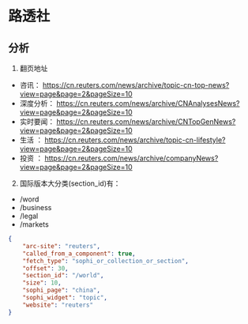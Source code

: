 # 路透社

## 分析

1. 翻页地址 
  - 咨讯： https://cn.reuters.com/news/archive/topic-cn-top-news?view=page&page=2&pageSize=10
  - 深度分析： https://cn.reuters.com/news/archive/CNAnalysesNews?view=page&page=2&pageSize=10
  - 实时要闻： https://cn.reuters.com/news/archive/CNTopGenNews?view=page&page=2&pageSize=10
  - 生活   ： https://cn.reuters.com/news/archive/topic-cn-lifestyle?view=page&page=2&pageSize=10
  - 投资   ： https://cn.reuters.com/news/archive/companyNews?view=page&page=2&pageSize=10

2. 国际版本大分类(section_id)有：
  - /word
  - /business
  - /legal
  - /markets


```json
{
    "arc-site": "reuters",
    "called_from_a_component": true,
    "fetch_type": "sophi_or_collection_or_section",
    "offset": 30,
    "section_id": "/world",
    "size": 10,
    "sophi_page": "china",
    "sophi_widget": "topic",
    "website": "reuters"
}

```